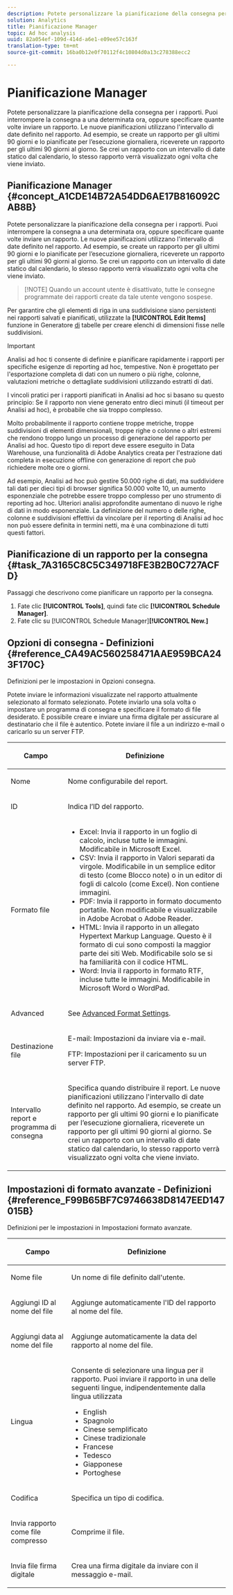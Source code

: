 ```yaml
---
description: Potete personalizzare la pianificazione della consegna per i rapporti. Puoi interrompere la consegna a una determinata ora, oppure specificare quante volte inviare un rapporto. Le nuove pianificazioni utilizzano l'intervallo di date definito nel rapporto. Ad esempio, se create un rapporto per gli ultimi 90 giorni e lo pianificate per l’esecuzione giornaliera, riceverete un rapporto per gli ultimi 90 giorni al giorno. Se crei un rapporto con un intervallo di date statico dal calendario, lo stesso rapporto verrà visualizzato ogni volta che viene inviato.
solution: Analytics
title: Pianificazione Manager
topic: Ad hoc analysis
uuid: 82a054ef-109d-414d-a6e1-e09ee57c163f
translation-type: tm+mt
source-git-commit: 16ba0b12e0f70112f4c10804d0a13c278388ecc2

---
```



# Pianificazione Manager

Potete personalizzare la pianificazione della consegna per i rapporti. Puoi interrompere la consegna a una determinata ora, oppure specificare quante volte inviare un rapporto. Le nuove pianificazioni utilizzano l'intervallo di date definito nel rapporto. Ad esempio, se create un rapporto per gli ultimi 90 giorni e lo pianificate per l’esecuzione giornaliera, riceverete un rapporto per gli ultimi 90 giorni al giorno. Se crei un rapporto con un intervallo di date statico dal calendario, lo stesso rapporto verrà visualizzato ogni volta che viene inviato.

## Pianificazione Manager {#concept_A1CDE14B72A54DD6AE17B816092CAB8B}

Potete personalizzare la pianificazione della consegna per i rapporti. Puoi interrompere la consegna a una determinata ora, oppure specificare quante volte inviare un rapporto. Le nuove pianificazioni utilizzano l'intervallo di date definito nel rapporto. Ad esempio, se create un rapporto per gli ultimi 90 giorni e lo pianificate per l’esecuzione giornaliera, riceverete un rapporto per gli ultimi 90 giorni al giorno. Se crei un rapporto con un intervallo di date statico dal calendario, lo stesso rapporto verrà visualizzato ogni volta che viene inviato.

> [!NOTE] Quando un account utente è disattivato, tutte le consegne programmate dei rapporti create da tale utente vengono sospese.

Per garantire che gli elementi di riga in una suddivisione siano persistenti nei rapporti salvati e pianificati, utilizzate la **[!UICONTROL Edit Items]** funzione in Generatore [di](/help/analyze/ad-hoc-analysis/c-tablebuilder.md) tabelle per creare elenchi di dimensioni fisse nelle suddivisioni.

>[!IMPORTANT]
>
>Analisi ad hoc ti consente di definire e pianificare rapidamente i rapporti per specifiche esigenze di reporting ad hoc, tempestive. Non è progettato per l'esportazione completa di dati con un numero o più righe, colonne, valutazioni metriche o dettagliate suddivisioni utilizzando estratti di dati.
>
>I vincoli pratici per i rapporti pianificati in Analisi ad hoc si basano su questo principio: Se il rapporto non viene generato entro dieci minuti (il timeout per Analisi ad hoc), è probabile che sia troppo complesso.
>
>Molto probabilmente il rapporto contiene troppe metriche, troppe suddivisioni di elementi dimensionali, troppe righe o colonne o altri estremi che rendono troppo lungo un processo di generazione del rapporto per Analisi ad hoc. Questo tipo di report deve essere eseguito in Data Warehouse, una funzionalità di Adobe Analytics creata per l'estrazione dati completa in esecuzione offline con generazione di report che può richiedere molte ore o giorni.
>
>Ad esempio, Analisi ad hoc può gestire 50.000 righe di dati, ma suddividere tali dati per dieci tipi di browser significa 50.000 volte 10, un aumento esponenziale che potrebbe essere troppo complesso per uno strumento di reporting ad hoc. Ulteriori analisi approfondite aumentano di nuovo le righe di dati in modo esponenziale. La definizione del numero o delle righe, colonne e suddivisioni effettivi da vincolare per il reporting di Analisi ad hoc non può essere definita in termini netti, ma è una combinazione di tutti questi fattori.

## Pianificazione di un rapporto per la consegna {#task_7A3165C8C5C349718FE3B2B0C727ACFD}

Passaggi che descrivono come pianificare un rapporto per la consegna.

<!-- 

t_schedule_delivery.xml

 -->

1. Fate clic **[!UICONTROL Tools]**, quindi fate clic **[!UICONTROL Schedule Manager]**.
1. Fate clic su [!UICONTROL Schedule Manager]**[!UICONTROL New.]**

## Opzioni di consegna - Definizioni {#reference_CA49AC560258471AAE959BCA243F170C}

Definizioni per le impostazioni in Opzioni consegna.

<!-- 

r_delivery_options.xml

 -->

Potete inviare le informazioni visualizzate nel rapporto attualmente selezionato al formato selezionato. Potete inviarlo una sola volta o impostare un programma di consegna e specificare il formato di file desiderato. È possibile creare e inviare una firma digitale per assicurare al destinatario che il file è autentico. Potete inviare il file a un indirizzo e-mail o caricarlo su un server FTP.

<table id="table_C18A0F1C9E214EB585A29801BA2400F8"> 
 <thead> 
  <tr> 
   <th colname="col1" class="entry"> <p>Campo </p> </th> 
   <th colname="col2" class="entry"> <p>Definizione </p> </th> 
  </tr> 
 </thead>
 <tbody> 
  <tr> 
   <td colname="col1"> <p>Nome </p> </td> 
   <td colname="col2"> <p> Nome configurabile del report. </p> </td> 
  </tr> 
  <tr> 
   <td colname="col1"> <p>ID </p> </td> 
   <td colname="col2"> <p>Indica l’ID del rapporto. </p> </td> 
  </tr> 
  <tr> 
   <td colname="col1"> <p> Formato file </p> </td> 
   <td colname="col2"> 
    <ul id="ul_711C2D9B216C48359F7B42521D927872"> 
     <li id="li_36E8DEFDA1B84890A4204A6DFF4E0267">Excel: Invia il rapporto in un foglio di calcolo, incluse tutte le immagini. Modificabile in Microsoft Excel. </li> 
     <li id="li_C918FA3AE8194BD2B59E554DAC7CBBE2">CSV: Invia il rapporto in Valori separati da virgole. Modificabile in un semplice editor di testo (come Blocco note) o in un editor di fogli di calcolo (come Excel). Non contiene immagini. </li> 
     <li id="li_B7C8C098C5264B349C21077A0DEFE059">PDF: Invia il rapporto in formato documento portatile. Non modificabile e visualizzabile in Adobe Acrobat o Adobe Reader. </li> 
     <li id="li_B1183DB25DE34B689FBD0E5B44691F49">HTML: Invia il rapporto in un allegato Hypertext Markup Language. Questo è il formato di cui sono composti la maggior parte dei siti Web. Modificabile solo se si ha familiarità con il codice HTML. </li> 
     <li id="li_5ED5F1862AB1490A9FF5695FF9F52C5E">Word: Invia il rapporto in formato RTF, incluse tutte le immagini. Modificabile in Microsoft Word o WordPad. </li> 
    </ul> </td> 
  </tr> 
  <tr> 
   <td colname="col1"> <p> Advanced </p> </td> 
   <td colname="col2"> <p> See <a href="/help/analyze/ad-hoc-analysis/c-schedule.md"   > Advanced Format Settings</a>. </p> </td> 
  </tr> 
  <tr> 
   <td colname="col1"> <p>Destinazione file </p> </td> 
   <td colname="col2"> <p>E-mail: Impostazioni da inviare via e-mail. </p> <p>FTP: Impostazioni per il caricamento su un server FTP. </p> </td> 
  </tr> 
  <tr> 
   <td colname="col1"> <p>Intervallo report e programma di consegna </p> </td> 
   <td colname="col2"> <p>Specifica quando distribuire il report. Le nuove pianificazioni utilizzano l'intervallo di date definito nel rapporto. Ad esempio, se create un rapporto per gli ultimi 90 giorni e lo pianificate per l’esecuzione giornaliera, riceverete un rapporto per gli ultimi 90 giorni al giorno. Se crei un rapporto con un intervallo di date statico dal calendario, lo stesso rapporto verrà visualizzato ogni volta che viene inviato. </p> </td> 
  </tr> 
 </tbody> 
</table>

## Impostazioni di formato avanzate - Definizioni {#reference_F99B65BF7C9746638D8147EED147015B}

Definizioni per le impostazioni in Impostazioni formato avanzate.

<!-- 

r_advanced_format_settings_dsc.xml

 -->

<table id="table_CD0888E8390745F4B83DF6AC69CB0854"> 
 <thead> 
  <tr> 
   <th colname="col1" class="entry"> <p>Campo </p> </th> 
   <th colname="col2" class="entry"> <p>Definizione </p> </th> 
  </tr> 
 </thead>
 <tbody> 
  <tr> 
   <td colname="col1"> <p>Nome file </p> </td> 
   <td colname="col2"> <p>Un nome di file definito dall'utente. </p> </td> 
  </tr> 
  <tr> 
   <td colname="col1"> <p>Aggiungi ID al nome del file </p> </td> 
   <td colname="col2"> <p>Aggiunge automaticamente l'ID del rapporto al nome del file. </p> </td> 
  </tr> 
  <tr> 
   <td colname="col1"> <p> Aggiungi data al nome del file </p> </td> 
   <td colname="col2"> <p> Aggiunge automaticamente la data del rapporto al nome del file. </p> </td> 
  </tr> 
  <tr> 
   <td colname="col1"> <p>Lingua </p> </td> 
   <td colname="col2"> <p> Consente di selezionare una lingua per il rapporto. Puoi inviare il rapporto in una delle seguenti lingue, indipendentemente dalla lingua utilizzata </p> 
    <ul id="ul_BD3D331B0D6146F79A6D254136E43920"> 
     <li id="li_0EE6A371B1BB4627BD3F64BD0EF07E44">English </li> 
     <li id="li_5EF76261928543FDB36D99E4C89DE994">Spagnolo </li> 
     <li id="li_FABF47E8CD64486BA1567E02460422C5">Cinese semplificato </li> 
     <li id="li_8A6BC2DE92DB47DA9397B8931D8DCC6E">Cinese tradizionale </li> 
     <li id="li_EDA24D700BE040E8B839B82E31DABC28">Francese </li> 
     <li id="li_A8D41DCCC91542BB8D0A522EC99575E8">Tedesco </li> 
     <li id="li_E9F73C93C94A46B78BCE85A7261CEDD4">Giapponese </li> 
     <li id="li_699B97050AA54D818659C191F4594E4E">Portoghese </li> 
    </ul> </td> 
  </tr> 
  <tr> 
   <td colname="col1"> <p>Codifica </p> </td> 
   <td colname="col2"> <p>Specifica un tipo di codifica. </p> </td> 
  </tr> 
  <tr> 
   <td colname="col1"> <p> Invia rapporto come file compresso </p> </td> 
   <td colname="col2"> <p> Comprime il file. </p> </td> 
  </tr> 
  <tr> 
   <td colname="col1"> <p>Invia file firma digitale </p> </td> 
   <td colname="col2"> <p>Crea una firma digitale da inviare con il messaggio e-mail. </p> </td> 
  </tr> 
 </tbody> 
</table>

